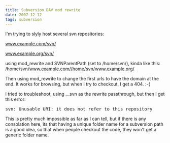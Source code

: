 ```yaml
---
title: Subversion DAV mod rewrite
date: 2007-12-12
tags: subversion
---
```

I'm trying to slyly host several svn repositories:

www.example.com/svn/

www.example.org/svn/

using mod_rewrite and SVNParentPath (set to /home/svn/), kinda like this: /home/svn/www.example.com//home/svn/www.example.org/

Then using mod_rewrite to change the first urls to have the domain at the end. It works for browsing, but when I try to checkout, I get a 404. :-(

I tried to troubleshoot, using __svn as the rewrite passthrough, but then I get this error:

<pre>
svn: Unusable URI: it does not refer to this repository</pre>

This is pretty much impossible as far as I can tell, but if there is any consolation here, its that having a unique folder name for a subversion path is a good idea, so that when people checkout the code, they won't get a generic folder name.

